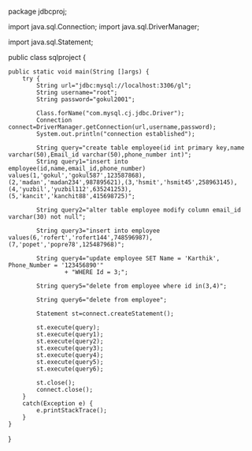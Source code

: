 package jdbcproj;

import java.sql.Connection;
import java.sql.DriverManager;

import java.sql.Statement;

public class sqlproject {
	
	public static void main(String []args) {
		try {
			String url="jdbc:mysql://localhost:3306/gl";
			String username="root";
			String password="gokul2001";
			
			Class.forName("com.mysql.cj.jdbc.Driver");
			Connection connect=DriverManager.getConnection(url,username,password);
			System.out.println("connection established");
			
			String query="create table employee(id int primary key,name varchar(50),Email_id varchar(50),phone_number int)";
			String query1="insert into employee(id,name,email_id,phone_number) values(1,'gokul','gokul587',123587868),(2,'madan','madan234',987895621),(3,'hsmit','hsmit45',258963145),(4,'yuzbil','yuzbil112',635241253),(5,'kancit','kanchit88',415698725)";
			
			String query2="alter table employee modify column email_id varchar(30) not null";
			
			String query3="insert into employee values(6,'rofert','rofert144',748596987),(7,'popet','popre78',125487968)";
			
			String query4="update employee SET Name = 'Karthik', Phone_Number = '123456890'"
					+ "WHERE Id = 3;";
			
			String query5="delete from employee where id in(3,4)";
			
			String query6="delete from employee";
			
			Statement st=connect.createStatement();
			
			st.execute(query);
			st.execute(query1);
			st.execute(query2);
			st.execute(query3);
			st.execute(query4);
			st.execute(query5);
			st.execute(query6);
			
			st.close();
			connect.close();
		}
		catch(Exception e) {
			e.printStackTrace();
		}
	}
	
}
